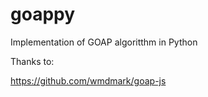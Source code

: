 # goappy
Implementation of GOAP algoritthm in Python

Thanks to:

https://github.com/wmdmark/goap-js


